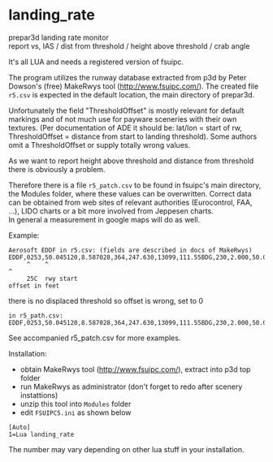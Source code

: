 # landing_rate
prepar3d landing rate monitor<br/>
report vs, IAS / dist from threshold / height above threshold / crab angle

It's all LUA and needs a registered version of fsuipc.

The program utilizes the runway database extracted from p3d by Peter Dowson's (free) MakeRwys tool (http://www.fsuipc.com/).
The created file `r5.csv` is expected in the default location, the main directory of prepar3d.

Unfortunately the field "ThresholdOffset" is mostly relevant for default markings and of not much
use for payware sceneries with their own textures.
(Per documentation of ADE it should be: lat/lon = start of rw, ThresholdOffset = distance from start to landing threshold).
Some authors omit a ThresholdOffset or supply totally wrong values.

As we want to report height above threshold and distance from threshold there is obviously a problem.

Therefore there is a file `r5_patch.csv` to be found in fsuipc's main directory, the Modules folder, where these values can be overwritten.
Correct data can be obtained from web sites of relevant authorities (Eurocontrol, FAA, ...), LIDO charts or a bit more involved from Jeppesen charts.<br/>
In general a measurement in google maps will do as well.

Example:
```
Aerosoft EDDF in r5.csv: (fields are described in docs of MakeRwys)
EDDF,0253,50.045120,8.587028,364,247.630,13099,111.55BDG,230,2.000,50.038868,8.560805,1640,,
     ^    ^                                                                           ^
     25C  rwy start                                                                   offset in feet
```
there is no displaced threshold so offset is wrong, set to 0
```
in r5_path.csv:
EDDF,0253,50.045120,8.587028,364,247.630,13099,111.55BDG,230,2.000,50.038868,8.560805,0,,
```

See accompanied r5_patch.csv for more examples.

Installation:
- obtain MakeRwys tool (http://www.fsuipc.com/), extract into p3d top folder
- run MakeRwys as administrator (don't forget to redo after scenery instattions)
- unzip this tool into `Modules` folder
- edit `FSUIPC5.ini` as shown below

```
[Auto]
1=Lua landing_rate
```
The number may vary depending on other lua stuff in your installation.
